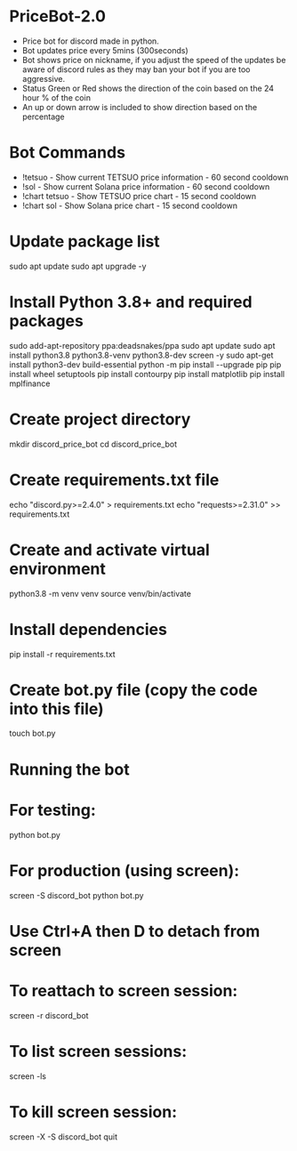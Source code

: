 # PriceBot-2.0
* Price bot for discord made in python.
* Bot updates price every 5mins (300seconds)
* Bot shows price on nickname, if you adjust the speed of the updates be aware of discord rules as they may ban your bot if you are too aggressive.
* Status Green or Red shows the direction of the coin based on the 24 hour % of the coin
* An up or down arrow is included to show direction based on the percentage

# Bot Commands
* !tetsuo          - Show current TETSUO price information - 60 second cooldown
* !sol             - Show current Solana price information - 60 second cooldown
* !chart tetsuo    - Show TETSUO price chart - 15 second cooldown
* !chart sol       - Show Solana price chart - 15 second cooldown

# Update package list
sudo apt update
sudo apt upgrade -y

# Install Python 3.8+ and required packages
sudo add-apt-repository ppa:deadsnakes/ppa
sudo apt update
sudo apt install python3.8 python3.8-venv python3.8-dev screen -y
sudo apt-get install python3-dev build-essential
python -m pip install --upgrade pip
pip install wheel setuptools
pip install contourpy
pip install matplotlib
pip install mplfinance

# Create project directory
mkdir discord_price_bot
cd discord_price_bot

# Create requirements.txt file
echo "discord.py>=2.4.0" > requirements.txt
echo "requests>=2.31.0" >> requirements.txt

# Create and activate virtual environment
python3.8 -m venv venv
source venv/bin/activate

# Install dependencies
pip install -r requirements.txt

# Create bot.py file (copy the code into this file)
touch bot.py

# Running the bot
# For testing:
python bot.py

# For production (using screen):
screen -S discord_bot
python bot.py
# Use Ctrl+A then D to detach from screen

# To reattach to screen session:
screen -r discord_bot

# To list screen sessions:
screen -ls

# To kill screen session:
screen -X -S discord_bot quit

